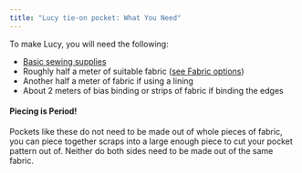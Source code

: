 ```yaml
---
title: "Lucy tie-on pocket: What You Need"
---
```


To make Lucy, you will need the following:

- [Basic sewing supplies](/docs/sewing/basic-sewing-supplies)
- Roughly half a meter of suitable fabric ([see Fabric options](/docs/patterns/lucy/fabric))
- Another half a meter of fabric if using a lining
- About 2 meters of bias binding or strips of fabric if binding the edges

<Note>

#### Piecing is Period!

Pockets like these do not need to be made out of whole pieces of fabric, you can piece together scraps into a large enough piece to cut your pocket pattern out of. Neither do both sides need to be made out of the same fabric. 

</Note>
